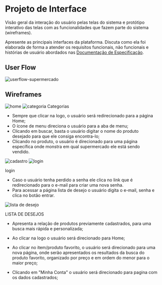 
# Projeto de Interface

Visão geral da interação do usuário pelas telas do sistema e protótipo interativo das telas com as funcionalidades que fazem parte do sistema (wireframes).

 Apresente as principais interfaces da plataforma. Discuta como ela foi elaborada de forma a atender os requisitos funcionais, não funcionais e histórias de usuário abordados nas <a href="2-Especificação do Projeto.md"> Documentação de Especificação</a>.

## User Flow
![userflow-supermercado](https://user-images.githubusercontent.com/89820803/136298944-71dfdaa6-9554-432b-97e9-32553d6be6c7.jpg)


## Wireframes
![home](https://user-images.githubusercontent.com/89584687/136302797-8fee7c5f-74f7-415e-ab9a-e3377625605d.png)
![categoria](https://user-images.githubusercontent.com/89584687/136302830-6ef7d90b-b6bb-4180-b068-f4cb929ffba6.png)
Categorias

* Sempre que clicar na logo, o usuário será redirecionado para a página Home;
* O ícone de menu direciona o usuário para a aba de menu;
* Clicando em buscar, basta o usuário digitar o nome do produto desejado para que ele consiga encontra-lo;
* Clicando no produto, o usuário é direcionado para uma página específica onde monstra em qual supermercado ele está sendo vendido.

![cadastro](https://user-images.githubusercontent.com/89584687/136302835-b1759dfd-fb47-4543-9542-87aa61c0b1a9.png)
![login](https://user-images.githubusercontent.com/89584687/136302839-a456bc43-bd77-4212-b7ff-8b35c051d480.png)

login

* Caso o usuário tenha perdido a senha ele clica no link que é redirecionado para o e-mail para criar uma nova senha. 
* Para acessar a página lista de desejo o usuário digita o e-mail, senha e clica no botão entrar. 

![lista de desejo](https://user-images.githubusercontent.com/89584687/136304342-d133bf1d-a42d-4fc5-8128-824d03c5705e.png)

LISTA DE DESEJOS 

* Apresenta a relação de produtos previamente cadastrados, para uma busca mais rápida e personalizada; 

* Ao clicar na logo o usuário será direcionado para Home; 

* Ao clicar no item/produto favorito, o usuário será direcionado para uma nova página, onde serão apresentados os resultados da busca do produto favorito, organizado por preço e em ordem do menor para o maior preço; 

* Clicando em "Minha Conta" o usuário será direcionado para pagina com os dados cadastrados;

